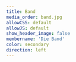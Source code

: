 ```yaml
---
title: Band
media_order: band.jpg
allowCSS: default
allowJS: default
show_header_image: false
membername: 'Die Band'
color: secondary
direction: left
---
```



